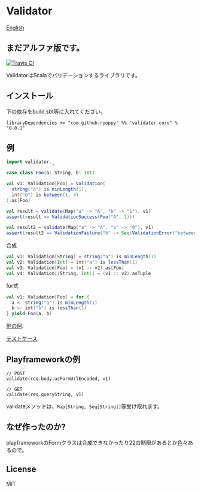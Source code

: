 # Validator

[English](README.md)

## まだアルファ版です。

[![Travis CI](https://travis-ci.org/ryoppy/validator.svg?branch=master)](https://travis-ci.org/ryoppy/validator)

ValidatorはScalaでバリデーションするライブラリです。

## インストール

下の依存をbuild.sbt等に入れてください。

```
libraryDependencies += "com.github.ryoppy" %% "validator-core" % "0.0.1"
```

## 例

```scala
import validator._

case class Foo(a: String, b: Int)

val v1: Validation[Foo] = Validation(
  string("a") is minLength(1),
  int("b") is between(1, 3)
).as[Foo]

val result = validate(Map("a" -> "A", "b" -> "1"), v1)
assert(result == ValidationSuccess(Foo("A", 1)))

val result2 = validate(Map("a" -> "A", "b" -> "0"), v1)
assert(result2 == ValidationFailure("b" -> Seq(ValidationError("between", Seq("1", "3")))))
```

合成

```scala
val v1: Validation[String] = string("a") is minLength(1)
val v2: Validation[Int] = int("a") is lessThan(1)
val v3: Validation[Foo] = (v1 :: v2).as[Foo]
val v4: Validation[(String, Int)] = (v1 :: v2).asTuple
```

for式

```scala
val v1: Validation[Foo] = for {
  a <- string("a") is minLength(1)
  b <- int("b") is lessThan(1)
} yield Foo(a, b)
```

[他の例](core/src/test/scala/validator/ExampleSpec.scala).

[テストケース](core/src/test/scala/validator).

## Playframeworkの例

```
// POST
validate(req.body.asFormUrlEncoded, v1)

// GET
validate(req.queryString, v1)
```

validateメソッドは、`Map[String, Seq[String]]`[等](core/src/main/scala/validator/ValidationValue.scala)受け取れます。

## なぜ作ったのか?

playframeworkのFormクラスは合成できなかったり22の制限があるとか色々あるので。

## License

MIT